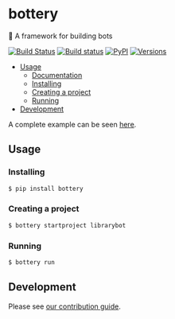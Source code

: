# bottery
:battery: A framework for building bots

[![Build Status](https://travis-ci.org/rougeth/bottery.svg?branch=master)](https://travis-ci.org/rougeth/bottery)
[![Build status](https://ci.appveyor.com/api/projects/status/we3h64nj98vvxcre/branch/master?svg=true)](https://ci.appveyor.com/project/rougeth/bottery/branch/master)
[![PyPI](https://img.shields.io/pypi/v/bottery.svg)](https://pypi.python.org/pypi/bottery)
[![Versions](https://img.shields.io/pypi/pyversions/bottery.svg)](https://pypi.python.org/pypi/bottery)

* [Usage](#usage)
  * [Documentation](http://docs.bottery.io)
  * [Installing](#installing)
  * [Creating a project](#creating-a-project)
  * [Running](#running)
* [Development](#development)

A complete example can be seen [here](https://github.com/leportella/bottery-examples).


## Usage

### Installing
```bash
$ pip install bottery
```

### Creating a project
```bash
$ bottery startproject librarybot
```

### Running
```bash
$ bottery run
```

## Development

Please see [our contribution guide](CONTRIBUTING.rst).
